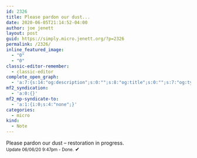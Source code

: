 ```yaml
---
id: 2326
title: Please pardon our dust...
date: 2020-06-05T21:14:52-04:00
author: joe jenett
layout: post
guid: https://simply.micro.jenett.org/?p=2326
permalink: /2326/
inline_featured_image:
  - "0"
  - "0"
classic-editor-remember:
  - classic-editor
complete_open_graph:
  - 'a:7:{s:14:"og:description";s:0:"";s:8:"og:title";s:0:"";s:7:"og:type";s:0:"";s:12:"twitter:card";s:7:"summary";s:15:"twitter:creator";s:0:"";s:19:"twitter:description";s:0:"";s:8:"og:image";s:0:"";}'
mf2_syndication:
  - 'a:0:{}'
mf2_mp-syndicate-to:
  - 'a:1:{i:0;s:4:"none";}'
categories:
  - micro
kind:
  - Note
---
```

Please pardon our dust – restoration in progress.  
<small>Update 06/06/20 9:47pm - Done.</small> ✔